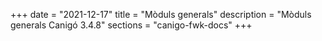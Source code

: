 +++
date        = "2021-12-17"
title       = "Mòduls generals"
description = "Mòduls generals Canigó 3.4.8"
sections    = "canigo-fwk-docs"
+++